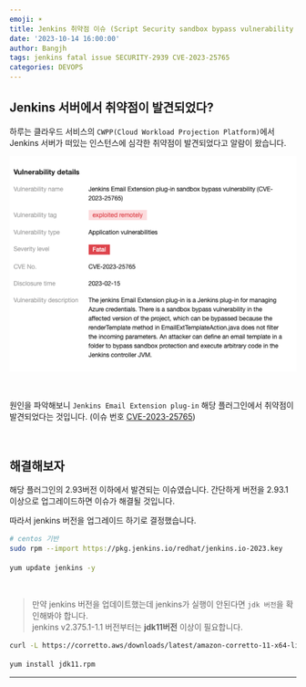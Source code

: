 ```yaml
---
emoji: ☀️
title: Jenkins 취약점 이슈 (Script Security sandbox bypass vulnerability in Email Extension Plugin)
date: '2023-10-14 16:00:00'
author: Bangjh
tags: jenkins fatal issue SECURITY-2939 CVE-2023-25765
categories: DEVOPS
---
```


## Jenkins 서버에서 취약점이 발견되었다?

하루는 클라우드 서비스의 `CWPP(Cloud Workload Projection Platform)`에서 Jenkins 서버가 떠있는 인스턴스에 심각한 취약점이 발견되었다고 알람이 왔습니다.

![image1](image1.png)

<br >

원인을 파악해보니 `Jenkins Email Extension plug-in` 해당 플러그인에서 취약점이 발견되었다는 것입니다. (이슈 번호 [CVE-2023-25765](https://www.jenkins.io/security/advisory/2023-02-15/#SECURITY-2939))

<br >

## 해결해보자

해당 플러그인의 2.93버전 이하에서 발견되는 이슈였습니다. 간단하게 버전을 2.93.1 이상으로 업그레이드하면 이슈가 해결될 것입니다.

따라서 jenkins 버전을 업그레이드 하기로 결정했습니다.

```bash
# centos 기반
sudo rpm --import https://pkg.jenkins.io/redhat/jenkins.io-2023.key

yum update jenkins -y
```

<br>

> 만약 jenkins 버전을 업데이트했는데 jenkins가 실행이 안된다면 `jdk 버전`을 확인해봐야 합니다. <br /> jenkins v2.375.1-1.1 버전부터는 **jdk11버전** 이상이 필요합니다.

```bash
curl -L https://corretto.aws/downloads/latest/amazon-corretto-11-x64-linux-jdk.rpm -o jdk11.rpm

yum install jdk11.rpm
```

---

```toc

```
